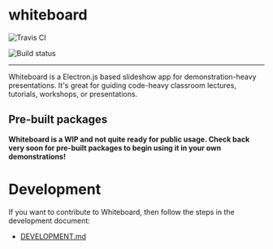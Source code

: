 # whiteboard

![Travis CI](https://travis-ci.org/michaelpb/whiteboard.svg?branch=master)

![Build status](https://ci.appveyor.com/api/projects/status/kecjxg5h613ivbwd?svg=true)

-------------------------

Whiteboard is a Electron.js based slideshow app for demonstration-heavy
presentations. It's great for guiding code-heavy classroom lectures, tutorials,
workshops, or presentations.


## Pre-built packages

**Whiteboard is a WIP and not quite ready for public usage. Check back very
soon for pre-built packages to begin using it in your own demonstrations!**

# Development

If you want to contribute to Whiteboard, then follow the steps in the
development document:

* [DEVELOPMENT.md](DEVELOPMENT.md)
